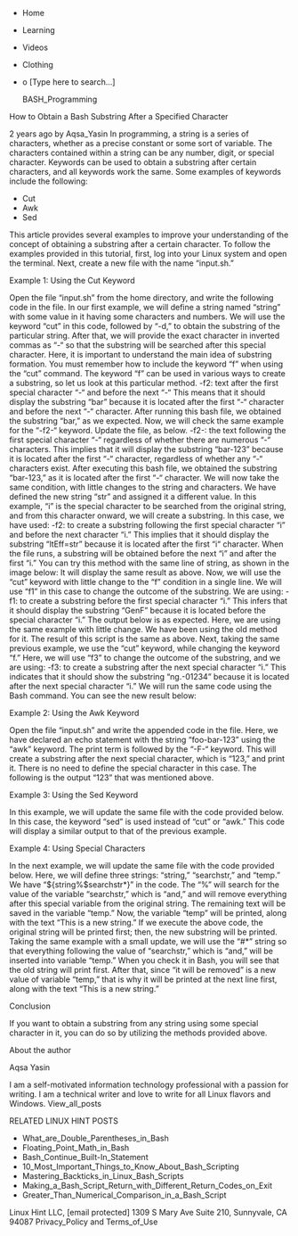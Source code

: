 





















































* Home
* Learning
* Videos
* Clothing
*
  o [Type here to search...]


   BASH_Programming


How to Obtain a Bash Substring After a Specified Character

2 years ago
by Aqsa_Yasin
In programming, a string is a series of characters, whether as a precise
constant or some sort of variable. The characters contained within a string can
be any number, digit, or special character. Keywords can be used to obtain a
substring after certain characters, and all keywords work the same. Some
examples of keywords include the following:

* Cut
* Awk
* Sed

This article provides several examples to improve your understanding of the
concept of obtaining a substring after a certain character.
To follow the examples provided in this tutorial, first, log into your Linux
system and open the terminal. Next, create a new file with the name “input.sh.”

Example 1: Using the Cut Keyword

Open the file “input.sh” from the home directory, and write the following code
in the file. In our first example, we will define a string named “string” with
some value in it having some characters and numbers. We will use the keyword
“cut” in this code, followed by “-d,” to obtain the substring of the particular
string. After that, we will provide the exact character in inverted commas as
“-“ so that the substring will be searched after this special character.
Here, it is important to understand the main idea of substring formation. You
must remember how to include the keyword “f” when using the “cut” command. The
keyword “f” can be used in various ways to create a substring, so let us look
at this particular method.
-f2: text after the first special character “-“ and before the next “-“
This means that it should display the substring “bar” because it is located
after the first “-“ character and before the next “-“ character.
After running this bash file, we obtained the substring “bar,” as we expected.
Now, we will check the same example for the “-f2-“ keyword. Update the file, as
below.
-f2-: the text following the first special character “-“ regardless of whether
there are numerous “-“ characters.
This implies that it will display the substring “bar-123” because it is located
after the first “-“ character, regardless of whether any “-“ characters exist.
After executing this bash file, we obtained the substring “bar-123,” as it is
located after the first “-“ character.
We will now take the same condition, with little changes to the string and
characters. We have defined the new string “str” and assigned it a different
value. In this example, “i” is the special character to be searched from the
original string, and from this character onward, we will create a substring. In
this case, we have used:
-f2: to create a substring following the first special character “i” and before
the next character “i.”
This implies that it should display the substring “ltEff=str” because it is
located after the first “i“ character.
When the file runs, a substring will be obtained before the next “i” and after
the first “i.”
You can try this method with the same line of string, as shown in the image
below:
It will display the same result as above.
Now, we will use the “cut” keyword with little change to the “f” condition in a
single line. We will use “f1” in this case to change the outcome of the
substring. We are using:
-f1: to create a substring before the first special character “i.”
This infers that it should display the substring “GenF” because it is located
before the special character “i.”
The output below is as expected.
Here, we are using the same example with little change. We have been using the
old method for it.
The result of this script is the same as above.
Next, taking the same previous example, we use the “cut” keyword, while
changing the keyword “f.” Here, we will use “f3” to change the outcome of the
substring, and we are using:
-f3: to create a substring after the next special character “i.”
This indicates that it should show the substring “ng.-01234” because it is
located after the next special character “i.”
We will run the same code using the Bash command. You can see the new result
below:

Example 2: Using the Awk Keyword

Open the file “input.sh” and write the appended code in the file. Here, we have
declared an echo statement with the string “foo-bar-123” using the “awk”
keyword. The print term is followed by the “-F-“ keyword. This will create a
substring after the next special character, which is “123,” and print it. There
is no need to define the special character in this case.
The following is the output “123” that was mentioned above.

Example 3: Using the Sed Keyword

In this example, we will update the same file with the code provided below. In
this case, the keyword “sed” is used instead of “cut” or “awk.”
This code will display a similar output to that of the previous example.

Example 4: Using Special Characters

In the next example, we will update the same file with the code provided below.
Here, we will define three strings: “string,” “searchstr,” and “temp.” We have
“${string%$searchstr*}” in the code. The “%” will search for the value of the
variable “searchstr,” which is “and,” and will remove everything after this
special variable from the original string. The remaining text will be saved in
the variable “temp.” Now, the variable “temp” will be printed, along with the
text “This is a new string.”
If we execute the above code, the original string will be printed first; then,
the new substring will be printed.
Taking the same example with a small update, we will use the “#*” string so
that everything following the value of “searchstr,” which is “and,” will be
inserted into variable “temp.”
When you check it in Bash, you will see that the old string will print first.
After that, since “it will be removed” is a new value of variable “temp,” that
is why it will be printed at the next line first, along with the text “This is
a new string.”

Conclusion

If you want to obtain a substring from any string using some special character
in it, you can do so by utilizing the methods provided above.


About the author


Aqsa Yasin

I am a self-motivated information technology professional with a passion for
writing. I am a technical writer and love to write for all Linux flavors and
Windows.
View_all_posts

RELATED LINUX HINT POSTS


* What_are_Double_Parentheses_in_Bash
* Floating_Point_Math_in_Bash
* Bash_Continue_Built-In_Statement
* 10_Most_Important_Things_to_Know_About_Bash_Scripting
* Mastering_Backticks_in_Linux_Bash_Scripts
* Making_a_Bash_Script_Return_with_Different_Return_Codes_on_Exit
* Greater_Than_Numerical_Comparison_in_a_Bash_Script

Linux Hint LLC, [email protected]
1309 S Mary Ave Suite 210, Sunnyvale, CA 94087
 Privacy_Policy and Terms_of_Use
